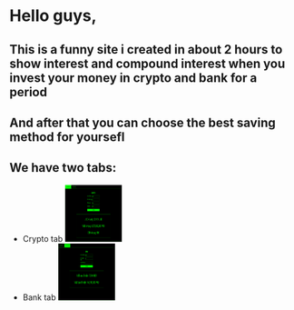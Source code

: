 <h1>Hello guys,</h1>
<h2>This is a funny site i created in about 2 hours to show interest and compound interest when you invest your money in crypto and bank for a period</h2>
<h2>And after that you can choose the best saving method for yoursefl</h2>
<h2>We have two tabs: </h2>

<ul>
    <li>
        Crypto tab
        <img src="./preview_images/crypto.png" style="height:100px;width:100px"/>
    </li>
    <li>
        Bank tab
        <img src="./preview_images/bank.png" style="height:100px;width:100px"/>
    </li>
</ul>
